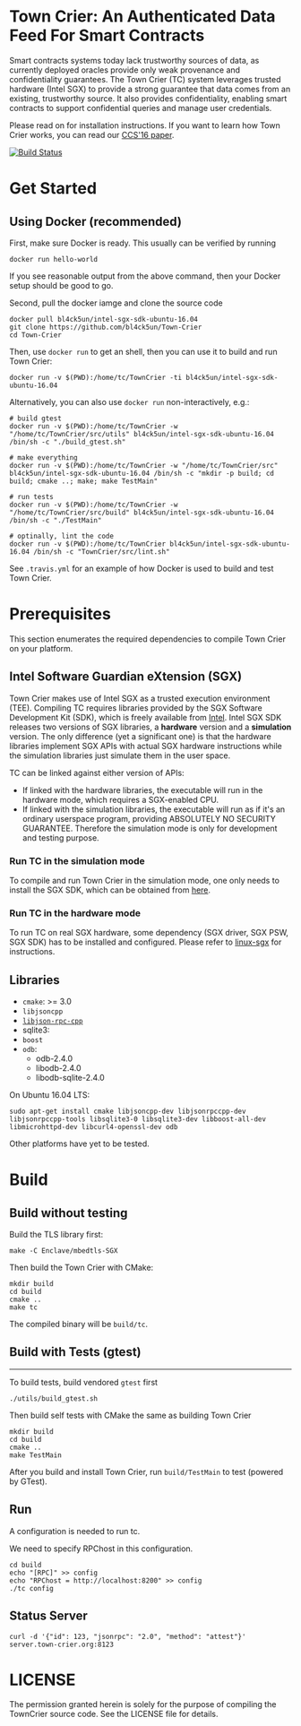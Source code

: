 # Town Crier: An Authenticated Data Feed For Smart Contracts

Smart contracts systems today lack trustworthy sources of data, as currently
deployed oracles provide only weak provenance and confidentiality guarantees.
The Town Crier (TC) system leverages trusted hardware (Intel SGX) to provide a
strong guarantee that data comes from an existing, trustworthy source. It also
provides confidentiality, enabling smart contracts to support confidential
queries and manage user credentials.

Please read on for installation instructions. If you want to learn how Town Crier works,
you can read our [CCS'16 paper](https://www.cs.cornell.edu/~fanz/files/pubs/tc-ccs16-final.pdf).

[![Build Status](https://travis-ci.org/bl4ck5un/Town-Crier.svg?branch=master)](https://travis-ci.org/bl4ck5un/Town-Crier)

# Get Started

## Using Docker (recommended)

First, make sure Docker is ready. This usually can be verified by running

    docker run hello-world

If you see reasonable output from the above command, then your Docker setup
should be good to go.

Second, pull the docker iamge and clone the source code 

    docker pull bl4ck5un/intel-sgx-sdk-ubuntu-16.04
    git clone https://github.com/bl4ck5un/Town-Crier
    cd Town-Crier

Then, use `docker run` to get an shell, then you can use it to build and run
Town Crier:

    docker run -v $(PWD):/home/tc/TownCrier -ti bl4ck5un/intel-sgx-sdk-ubuntu-16.04


Alternatively, you can also use `docker run` non-interactively, e.g.:

```shell
# build gtest
docker run -v $(PWD):/home/tc/TownCrier -w "/home/tc/TownCrier/src/utils" bl4ck5un/intel-sgx-sdk-ubuntu-16.04 /bin/sh -c "./build_gtest.sh"

# make everything
docker run -v $(PWD):/home/tc/TownCrier -w "/home/tc/TownCrier/src" bl4ck5un/intel-sgx-sdk-ubuntu-16.04 /bin/sh -c "mkdir -p build; cd build; cmake ..; make; make TestMain"

# run tests
docker run -v $(PWD):/home/tc/TownCrier -w "/home/tc/TownCrier/src/build" bl4ck5un/intel-sgx-sdk-ubuntu-16.04 /bin/sh -c "./TestMain"

# optinally, lint the code
docker run -v $(PWD):/home/tc/TownCrier bl4ck5un/intel-sgx-sdk-ubuntu-16.04 /bin/sh -c "TownCrier/src/lint.sh"
```

See `.travis.yml` for an example of how Docker is used to build and test Town
Crier.

# Prerequisites

This section enumerates the required dependencies to compile Town Crier on your platform.

## Intel Software Guardian eXtension (SGX)

Town Crier makes use of Intel SGX as a trusted execution environment (TEE).
Compiling TC requires libraries provided by the SGX Software Development Kit
(SDK), which is freely available from
[Intel](https://01.org/intel-software-guard-extensions/downloads).  Intel SGX
SDK releases two versions of SGX libraries, a **hardware** version and a
**simulation** version.  The only difference (yet a significant one) is that the
hardware libraries implement SGX APIs with actual SGX hardware instructions
while the simulation libraries just simulate them in the user space. 

TC can be linked against either version of APIs:

- If linked with the hardware libraries, the executable will run in the hardware
  mode, which requires a SGX-enabled CPU.
- If linked with the simulation libraries, the executable will run as if it's an
  ordinary userspace program, providing ABSOLUTELY NO SECURITY GUARANTEE.
  Therefore the simulation mode is only for development and testing purpose.

### Run TC in the simulation mode

To compile and run Town Crier in the simulation mode, one only needs to install
the SGX SDK, which can be obtained from
[here](https://01.org/intel-software-guard-extensions/downloads).

### Run TC in the hardware mode

To run TC on real SGX hardware, some dependency (SGX driver, SGX PSW, SGX SDK)
has to be installed and configured. Please refer to
[linux-sgx](https://github.com/01org/linux-sgx) for instructions.


## Libraries 

- `cmake`: >= 3.0
- `libjsoncpp` 
- [`libjson-rpc-cpp`](https://github.com/cinemast/libjson-rpc-cpp)
- sqlite3: 
- `boost`
- `odb`:
    - odb-2.4.0
    - libodb-2.4.0
    - libodb-sqlite-2.4.0

On Ubuntu 16.04 LTS: 

```
sudo apt-get install cmake libjsoncpp-dev libjsonrpccpp-dev libjsonrpccpp-tools libsqlite3-0 libsqlite3-dev libboost-all-dev libmicrohttpd-dev libcurl4-openssl-dev odb
```

Other platforms have yet to be tested.

# Build

## Build without testing

Build the TLS library first:

```
make -C Enclave/mbedtls-SGX
```

Then build the Town Crier with CMake:

```
mkdir build
cd build
cmake ..
make tc
```

The compiled binary will be `build/tc`.

## Build with Tests (gtest)
----

To build tests, build vendored `gtest` first

```
./utils/build_gtest.sh
```

Then build self tests with CMake the same as building Town Crier

```
mkdir build
cd build
cmake ..
make TestMain
```


After you build and install Town Crier, run `build/TestMain` to test (powered by GTest).



Run
----

A configuration is needed to run tc.

We need to specify RPChost in this configuration.

```
cd build
echo "[RPC]" >> config
echo "RPChost = http://localhost:8200" >> config
./tc config
```

Status Server
-------------

```
curl -d '{"id": 123, "jsonrpc": "2.0", "method": "attest"}' server.town-crier.org:8123
```

# LICENSE

The permission granted herein is solely for the purpose of compiling the TownCrier source code.
See the LICENSE file for details.
